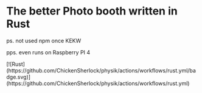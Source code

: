 <h1>The better Photo booth written in Rust</h1>
<p>ps. not used npm once KEKW</p>
<p>pps. even runs on Raspberry PI 4</p>
[![Rust](https://github.com/ChickenSherlock/physik/actions/workflows/rust.yml/badge.svg)](https://github.com/ChickenSherlock/physik/actions/workflows/rust.yml)